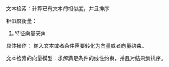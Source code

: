 文本检索：计算已有文本的相似度，并且排序

相似度衡量：
1. 特征向量夹角

具体操作：
输入文本或者条件需要转化为向量或者向量约束。

文本检索的向量模型：求解满足条件的线性约束，并且对结果集排序。
